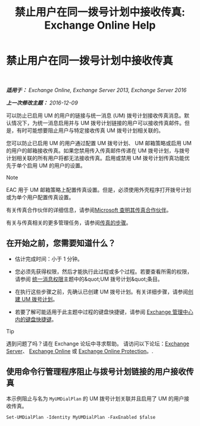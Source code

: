 ﻿---
title: '禁止用户在同一拨号计划中接收传真: Exchange Online Help'
TOCTitle: 禁止用户在同一拨号计划中接收传真
ms:assetid: 4fc66414-c950-4bca-ac20-4e489f288d06
ms:mtpsurl: https://technet.microsoft.com/zh-cn/library/Bb201688(v=EXCHG.150)
ms:contentKeyID: 52061353
ms.date: 05/23/2018
mtps_version: v=EXCHG.150
ms.translationtype: MT
---

# 禁止用户在同一拨号计划中接收传真

 

_**适用于：** Exchange Online, Exchange Server 2013, Exchange Server 2016_

_**上一次修改主题：** 2016-12-09_

可以防止已启用 UM 的用户的链接与统一消息 (UM) 拨号计划接收传真消息。默认情况下，为统一消息启用并与 UM 拨号计划链接的用户可以接收传真邮件。但是，有时可能想要阻止用户与特定接收传真 UM 拨号计划相关联的。

您可以防止已启用 UM 的用户通过配置 UM 拨号计划、 UM 邮箱策略或启用 UM 的用户的邮箱接收传真。如果您禁用传入传真邮件传递在 UM 拨号计划，与拨号计划相关联的所有用户将都无法接收传真。启用或禁用 UM 拨号计划传真功能优先于单个启用 UM 的用户的设置。

> [!NOTE]  
> EAC 用于 UM 邮箱策略上配置传真设置。但是，必须使用外壳程序打开拨号计划或为单个用户配置传真设置。


有关传真合作伙伴的详细信息，请参阅[Microsoft 查明其传真合作伙伴](https://go.microsoft.com/fwlink/?linkid=190238)。

有关与传真相关的更多管理任务，请参阅[传真的步骤](faxing-procedures-exchange-2013-help.md)。

## 在开始之前，您需要知道什么？

  - 估计完成时间：小于 1 分钟。

  - 您必须先获得权限，然后才能执行此过程或多个过程。若要查看所需的权限，请参阅 [统一消息权限](unified-messaging-permissions-exchange-2013-help.md)主题中的\&quot;UM 拨号计划\&quot;条目。

  - 在执行这些步骤之前，先确认已创建 UM 拨号计划。有关详细步骤，请参阅[创建 UM 拨号计划](create-a-um-dial-plan-exchange-2013-help.md)。

  - 若要了解可能适用于此主题中过程的键盘快捷键，请参阅 [Exchange 管理中心内的键盘快捷键](keyboard-shortcuts-in-the-exchange-admin-center-exchange-online-protection-help.md)。

> [!TIP]  
> 遇到问题了吗？请在 Exchange 论坛中寻求帮助。 请访问以下论坛：<a href="https://go.microsoft.com/fwlink/p/?linkid=60612">Exchange Server</a>、 <a href="https://go.microsoft.com/fwlink/p/?linkid=267542">Exchange Online</a> 或 <a href="https://go.microsoft.com/fwlink/p/?linkid=285351">Exchange Online Protection</a>。.


## 使用命令行管理程序阻止与拨号计划链接的用户接收传真

本示例阻止与名为 `MyUMDialPlan` 的 UM 拨号计划关联并且启用了 UM 的用户接收传真。

    Set-UMDialPlan -Identity MyUMDialPlan -FaxEnabled $false


